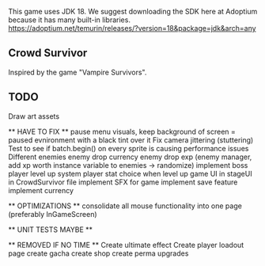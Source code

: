 This game uses JDK 18. We suggest downloading the SDK here at Adoptium because it has many built-in libraries.
https://adoptium.net/temurin/releases/?version=18&package=jdk&arch=any

## Crowd Survivor
Inspired by the game "Vampire Survivors".

## TODO
Draw art assets

** HAVE TO FIX **
pause menu visuals, keep background of screen = paused evnironment with a black tint over it
Fix camera jittering (stuttering)
Test to see if batch.begin() on every sprite is causing performance issues
Different enemies
enemy drop currency 
enemy drop exp (enemy manager, add xp worth instance variable to enemies -> randomize)
implement boss
player level up system
player stat choice when level up
game UI in stageUI in CrowdSurvivor file
implement SFX for game
implement save feature
implement currency

** OPTIMIZATIONS **
consolidate all mouse functionality into one page (preferably InGameScreen)

** UNIT TESTS  MAYBE **


** REMOVED IF NO TIME **
Create ultimate effect
Create player loadout page
create gacha
create shop
create perma upgrades
